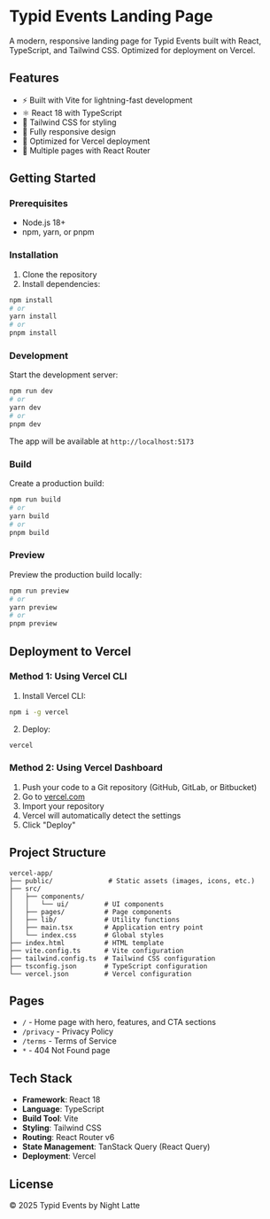 # Typid Events Landing Page

A modern, responsive landing page for Typid Events built with React, TypeScript, and Tailwind CSS. Optimized for deployment on Vercel.

## Features

- ⚡️ Built with Vite for lightning-fast development
- ⚛️ React 18 with TypeScript
- 🎨 Tailwind CSS for styling
- 📱 Fully responsive design
- 🚀 Optimized for Vercel deployment
- 📄 Multiple pages with React Router

## Getting Started

### Prerequisites

- Node.js 18+ 
- npm, yarn, or pnpm

### Installation

1. Clone the repository
2. Install dependencies:

```bash
npm install
# or
yarn install
# or
pnpm install
```

### Development

Start the development server:

```bash
npm run dev
# or
yarn dev
# or
pnpm dev
```

The app will be available at `http://localhost:5173`

### Build

Create a production build:

```bash
npm run build
# or
yarn build
# or
pnpm build
```

### Preview

Preview the production build locally:

```bash
npm run preview
# or
yarn preview
# or
pnpm preview
```

## Deployment to Vercel

### Method 1: Using Vercel CLI

1. Install Vercel CLI:
```bash
npm i -g vercel
```

2. Deploy:
```bash
vercel
```

### Method 2: Using Vercel Dashboard

1. Push your code to a Git repository (GitHub, GitLab, or Bitbucket)
2. Go to [vercel.com](https://vercel.com)
3. Import your repository
4. Vercel will automatically detect the settings
5. Click "Deploy"

## Project Structure

```
vercel-app/
├── public/              # Static assets (images, icons, etc.)
├── src/
│   ├── components/
│   │   └── ui/         # UI components
│   ├── pages/          # Page components
│   ├── lib/            # Utility functions
│   ├── main.tsx        # Application entry point
│   └── index.css       # Global styles
├── index.html          # HTML template
├── vite.config.ts      # Vite configuration
├── tailwind.config.ts  # Tailwind CSS configuration
├── tsconfig.json       # TypeScript configuration
└── vercel.json         # Vercel configuration
```

## Pages

- `/` - Home page with hero, features, and CTA sections
- `/privacy` - Privacy Policy
- `/terms` - Terms of Service
- `*` - 404 Not Found page

## Tech Stack

- **Framework**: React 18
- **Language**: TypeScript
- **Build Tool**: Vite
- **Styling**: Tailwind CSS
- **Routing**: React Router v6
- **State Management**: TanStack Query (React Query)
- **Deployment**: Vercel

## License

© 2025 Typid Events by Night Latte

